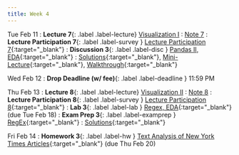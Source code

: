 ```yaml
---
title: Week 4
---
```


Tue Feb 11
: **Lecture 7**{: .label .label-lecture} [Visualization I](lecture/lec07)
    : [Note 7](https://ds100.org/course-notes/visualization_1/visualization_1.html)
: **Lecture Participation 7**{: .label .label-survey } [Lecture Participation 7](https://app.sli.do/event/jTBZeoyMeSdxuxpSVFT3t3){:target="_blank"}
: **Discussion 3**{: .label .label-disc } [Pandas II, EDA](https://drive.google.com/file/d/1vKIYh5PJM42QXpDuCnHTzzrdQ9TFGjou/view?usp=sharing){:target="_blank"}
    : [Solutions](https://drive.google.com/file/d/1rm4nCnAiseXAp6ZPwCLxaQ39brLuY8sr/view?usp=sharing){:target="_blank"},
    [Mini-Lecture](https://www.youtube.com/watch?v=9jFqjbPLThc&list=PLQCcNQgUcDfoUXRtrHc9TUx2pBYNfToVN&index=5){:target="_blank"}, 
    [Walkthrough](https://www.youtube.com/watch?v=7ldQo1c43Tk){:target="_blank"}

Wed Feb 12
: **Drop Deadline (w/ fee)**{: .label .label-deadline } 11:59 PM

Thu Feb 13
: **Lecture 8**{: .label .label-lecture} [Visualization II](lecture/lec08)
    : [Note 8](https://ds100.org/course-notes/visualization_2/visualization_2.html)
: **Lecture Participation 8**{: .label .label-survey } [Lecture Participation 8](https://app.sli.do/event/j4fgv2TfB7wgDETmJoed8b){:target="_blank"}
: **Lab 3**{: .label .label-lab } [Regex, EDA](https://data100.datahub.berkeley.edu/hub/user-redirect/git-pull?repo=https%3A%2F%2Fgithub.com%2FDS-100%2Fsp25-student&urlpath=lab%2Ftree%2Fsp25-student%2Flab%2Flab03%2Flab03.ipynb&branch=main){:target="_blank"} (due Tue Feb 18)
: **Exam Prep 3**{: .label .label-examprep } [RegEx](https://drive.google.com/file/d/1jCgdlt_lQZ-0BWcQmvvmOAPNhZ4pqND2/view?usp=sharing){:target="_blank"}
    : [Solutions](https://drive.google.com/file/d/1STSj_ti-Ai169Zng-vA-Q0ZwQ6JGm-DM/view?usp=sharing){:target="_blank"}


Fri Feb 14
: **Homework 3**{: .label .label-hw } [Text Analysis of New York Times Articles](https://data100.datahub.berkeley.edu/hub/user-redirect/git-pull?repo=https%3A%2F%2Fgithub.com%2FDS-100%2Fsp25-student&urlpath=lab%2Ftree%2Fsp25-student%2Fhw%2Fhw03%2Fhw03.ipynb&branch=main){:target="_blank"} (due Thu Feb 20)